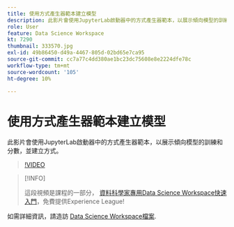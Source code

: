 ```yaml
---
title: 使用方式產生器範本建立模型
description: 此影片會使用JupyterLab啟動器中的方式產生器範本，以展示傾向模型的訓練和分數，並建立方式。
role: User
feature: Data Science Workspace
kt: 7290
thumbnail: 333570.jpg
exl-id: 49b86450-d49a-4467-805d-02bd65e7ca95
source-git-commit: cc7a77c4dd380ae1bc23dc75608e8e2224dfe78c
workflow-type: tm+mt
source-wordcount: '105'
ht-degree: 10%

---
```


# 使用方式產生器範本建立模型

此影片會使用JupyterLab啟動器中的方式產生器範本，以展示傾向模型的訓練和分數，並建立方式。

>[!VIDEO](https://video.tv.adobe.com/v/333570?quality=12&learn=on)

>[!INFO]
>
> 這段視頻是課程的一部分， [資料科學家專用Data Science Workspace快速入門](https://experienceleague.adobe.com/?recommended=ExperiencePlatform-U-1-2021.1.dsw)，免費提供Experience League!

如需詳細資訊，請造訪 [Data Science Workspace檔案](https://experienceleague.adobe.com/docs/experience-platform/data-science-workspace/home.html).